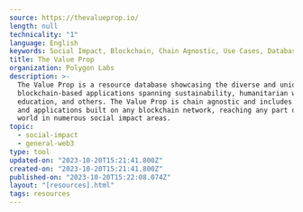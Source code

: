 ```yaml
---
source: https://thevalueprop.io/
length: null
technicality: "1"
language: English
keywords: Social Impact, Blockchain, Chain Agnostic, Use Cases, Database
title: The Value Prop
organization: Polygon Labs
description: >-
  The Value Prop is a resource database showcasing the diverse and unique
  blockchain-based applications spanning sustainability, humanitarian work,
  education, and others. The Value Prop is chain agnostic and includes use cases
  and applications built on any blockchain network, reaching any part of the
  world in numerous social impact areas.
topic:
  - social-impact
  - general-web3
type: tool
updated-on: "2023-10-20T15:21:41.800Z"
created-on: "2023-10-20T15:21:41.800Z"
published-on: "2023-10-20T15:22:08.074Z"
layout: "[resources].html"
tags: resources
---
```

